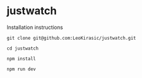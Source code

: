 # justwatch

Installation instructions

```
git clone git@github.com:LeoKirasic/justwatch.git

cd justwatch

npm install

npm run dev

```
